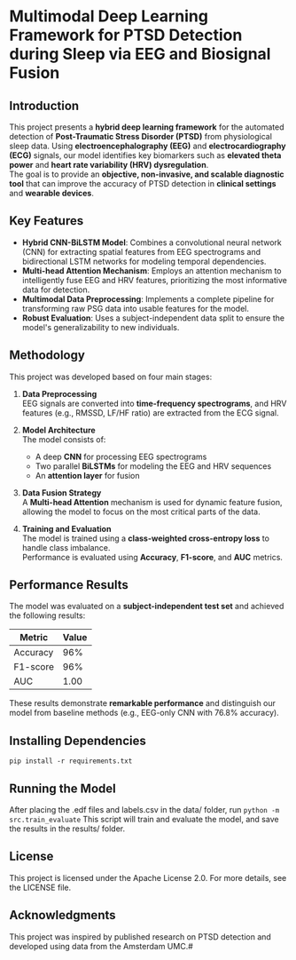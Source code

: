 # Multimodal Deep Learning Framework for PTSD Detection during Sleep via EEG and Biosignal Fusion

## Introduction
This project presents a **hybrid deep learning framework** for the automated detection of **Post-Traumatic Stress Disorder (PTSD)** from physiological sleep data. Using **electroencephalography (EEG)** and **electrocardiography (ECG)** signals, our model identifies key biomarkers such as **elevated theta power** and **heart rate variability (HRV) dysregulation**.  
The goal is to provide an **objective, non-invasive, and scalable diagnostic tool** that can improve the accuracy of PTSD detection in **clinical settings** and **wearable devices**.


## Key Features
- **Hybrid CNN-BiLSTM Model**: Combines a convolutional neural network (CNN) for extracting spatial features from EEG spectrograms and bidirectional LSTM networks for modeling temporal dependencies.  
- **Multi-head Attention Mechanism**: Employs an attention mechanism to intelligently fuse EEG and HRV features, prioritizing the most informative data for detection.  
- **Multimodal Data Preprocessing**: Implements a complete pipeline for transforming raw PSG data into usable features for the model.  
- **Robust Evaluation**: Uses a subject-independent data split to ensure the model's generalizability to new individuals.


## Methodology
This project was developed based on four main stages:

1. **Data Preprocessing**  
   EEG signals are converted into **time-frequency spectrograms**, and HRV features (e.g., RMSSD, LF/HF ratio) are extracted from the ECG signal.

2. **Model Architecture**  
   The model consists of:
   - A deep **CNN** for processing EEG spectrograms
   - Two parallel **BiLSTMs** for modeling the EEG and HRV sequences
   - An **attention layer** for fusion

3. **Data Fusion Strategy**  
   A **Multi-head Attention** mechanism is used for dynamic feature fusion, allowing the model to focus on the most critical parts of the data.

4. **Training and Evaluation**  
   The model is trained using a **class-weighted cross-entropy loss** to handle class imbalance.  
   Performance is evaluated using **Accuracy**, **F1-score**, and **AUC** metrics.


## Performance Results
The model was evaluated on a **subject-independent test set** and achieved the following results:

| Metric     | Value |
|------------|-------|
| Accuracy   | 96%   |
| F1-score   | 96%   |
| AUC        | 1.00  |

These results demonstrate **remarkable performance** and distinguish our model from baseline methods (e.g., EEG-only CNN with 76.8% accuracy).


## Installing Dependencies

``` pip install -r requirements.txt ```

## Running the Model

After placing the .edf files and labels.csv in the data/ folder, run
``` python -m src.train_evaluate ```
This script will train and evaluate the model, and save the results in the results/ folder.


## License

This project is licensed under the Apache License 2.0.
For more details, see the LICENSE file.


## Acknowledgments

This project was inspired by published research on PTSD detection and developed using data from the Amsterdam UMC.#
